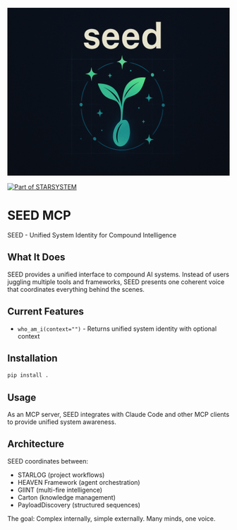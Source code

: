 ![](https://raw.githubusercontent.com/sancovp/seed-mcp/refs/heads/master/seed_small.png)

[![Part of STARSYSTEM](https://img.shields.io/badge/Part%20of-STARSYSTEM-blue)](https://github.com/sancovp/starsystem-metarepo)

# SEED MCP

SEED - Unified System Identity for Compound Intelligence

## What It Does

SEED provides a unified interface to compound AI systems. Instead of users juggling multiple tools and frameworks, SEED presents one coherent voice that coordinates everything behind the scenes.

## Current Features

- `who_am_i(context="")` - Returns unified system identity with optional context

## Installation

```bash
pip install .
```

## Usage

As an MCP server, SEED integrates with Claude Code and other MCP clients to provide unified system awareness.

## Architecture

SEED coordinates between:
- STARLOG (project workflows)
- HEAVEN Framework (agent orchestration) 
- GIINT (multi-fire intelligence)
- Carton (knowledge management)
- PayloadDiscovery (structured sequences)

The goal: Complex internally, simple externally. Many minds, one voice.
